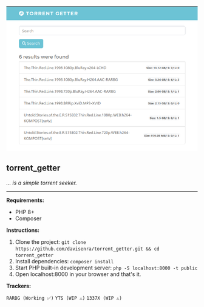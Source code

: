 <div align="center">
  <img src="https://raw.githubusercontent.com/davisenra/torrent_getter/main/public/Screenshot%20from%202022-09-11%2015-46-10.png">
</div>

## torrent_getter
*... is a simple torrent seeker.*

---

**Requirements:**

* PHP 8+
* Composer

**Instructions:**

1. Clone the project: ```git clone https://github.com/davisenra/torrent_getter.git && cd torrent_getter```
2. Install dependencies: ```composer install```
3. Start PHP built-in development server: ```php -S localhost:8000 -t public```
4. Open localhost:8000 in your browser and that's it.

**Trackers:**

```RARBG (Working ✅)```
```YTS (WIP ⚠️)```
```1337X (WIP ⚠️)```
